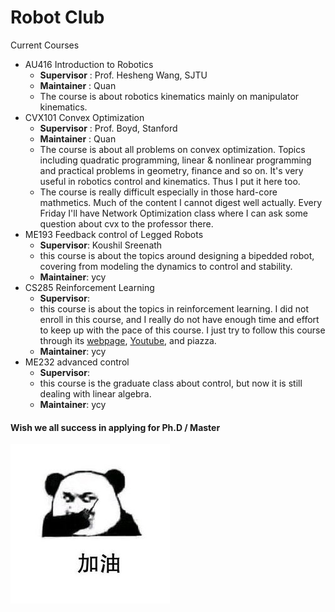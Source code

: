 # Robot Club

Current Courses

- AU416 Introduction to Robotics
  - **Supervisor** : Prof. Hesheng Wang, SJTU 
  - **Maintainer** : Quan
  - The course is about robotics kinematics mainly on manipulator kinematics.
- CVX101 Convex Optimization
  - **Supervisor** : Prof. Boyd, Stanford
  - **Maintainer** : Quan
  - The course is about all problems on convex optimization. Topics including quadratic programming, linear & nonlinear programming and practical problems in geometry, finance and so on. It's very useful in robotics control and kinematics. Thus I put it here too.
  - The course is really difficult especially in those hard-core mathmetics. Much of the content I cannot digest well actually. Every Friday I'll have Network Optimization class where I can ask some question about cvx to the professor there.
- ME193 Feedback control of Legged Robots
  - **Supervisor**: Koushil Sreenath
  - this course is about the topics around designing a bipedded robot, covering from modeling the dynamics to control and stability.
  - **Maintainer**: ycy
- CS285 Reinforcement Learning
  - **Supervisor**: 
  - this course is about the topics in reinforcement learning. I did not enroll in this course, and I really do not have enough time and effort to keep up with the pace of this course. I just try to follow this course through its [webpage](http://rail.eecs.berkeley.edu/deeprlcourse/), [Youtube](https://www.youtube.com/playlist?list=PLkFD6_40KJIwhWJpGazJ9VSj9CFMkb79A), and piazza.
  - **Maintainer**: ycy
- ME232 advanced control
  - **Supervisor**: 
  - this course is the graduate class about control, but now it is still dealing with linear algebra.
  - **Maintainer**: ycy




#### Wish we all success in applying for Ph.D / Master

![3361574130542_.pic](./3_61f41682b57086d0900288e820fb7036.jpg)


